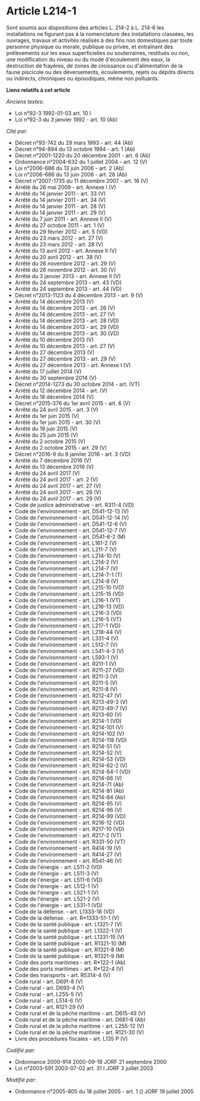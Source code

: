 # Article L214-1

Sont soumis aux dispositions des articles L. 214-2 à L. 214-6 les installations ne figurant pas à la nomenclature des
installations classées, les ouvrages, travaux et activités réalisés à des fins non domestiques par toute personne physique ou
morale, publique ou privée, et entraînant des prélèvements sur les eaux superficielles ou souterraines, restitués ou non, une
modification du niveau ou du mode d'écoulement des eaux, la destruction de frayères, de zones de croissance ou d'alimentation
de la faune piscicole ou des déversements, écoulements, rejets ou dépôts directs ou indirects, chroniques ou épisodiques,
même non polluants.

**Liens relatifs à cet article**

_Anciens textes_:

  - Loi n°92-3 1992-01-03 art. 10 I
  - Loi n°92-3 du 3 janvier 1992 - art. 10 (Ab)

_Cité par_:

  - Décret n°93-742 du 29 mars 1993 - art. 44 (Ab)
  - Décret n°94-894 du 13 octobre 1994 - art. 1 (Ab)
  - Décret n°2001-1220 du 20 décembre 2001 - art. 6 (Ab)
  - Ordonnance n°2004-632 du 1 juillet 2004 - art. 12 (V)
  - Loi n°2006-686 du 13 juin 2006 - art. 2 (Ab)
  - Loi n°2006-686 du 13 juin 2006 - art. 28 (Ab)
  - Décret n°2007-1735 du 11 décembre 2007 - art. 16 (V)
  - Arrêté du 26 mai 2009 - art. Annexe I (V)
  - Arrêté du 14 janvier 2011 - art. 33 (V)
  - Arrêté du 14 janvier 2011 - art. 34 (V)
  - Arrêté du 14 janvier 2011 - art. 28 (V)
  - Arrêté du 14 janvier 2011 - art. 29 (V)
  - Arrêté du 7 juin 2011 - art. Annexe II (V)
  - Arrêté du 27 octobre 2011 - art. 1 (V)
  - Arrêté du 29 février 2012 - art. 5 (VD)
  - Arrêté du 23 mars 2012 - art. 27 (V)
  - Arrêté du 23 mars 2012 - art. 28 (V)
  - Arrêté du 13 avril 2012 - art. Annexe II (V)
  - Arrêté du 20 avril 2012 - art. 38 (V)
  - Arrêté du 26 novembre 2012 - art. 29 (V)
  - Arrêté du 26 novembre 2012 - art. 30 (V)
  - Arrêté du 3 janvier 2013 - art. Annexe II (V)
  - Arrêté du 24 septembre 2013 - art. 43 (VD)
  - Arrêté du 24 septembre 2013 - art. 44 (VD)
  - Décret n°2013-1123 du 4 décembre 2013 - art. 9 (V)
  - Arrêté du 14 décembre 2013 (V)
  - Arrêté du 14 décembre 2013 - art. 26 (V)
  - Arrêté du 14 décembre 2013 - art. 27 (V)
  - Arrêté du 14 décembre 2013 - art. 28 (VD)
  - Arrêté du 14 décembre 2013 - art. 29 (VD)
  - Arrêté du 14 décembre 2013 - art. 30 (VD)
  - Arrêté du 10 décembre 2013 (V)
  - Arrêté du 10 décembre 2013 - art. 27 (V)
  - Arrêté du 27 décembre 2013 (V)
  - Arrêté du 27 décembre 2013 - art. 29 (V)
  - Arrêté du 27 décembre 2013 - art. Annexe I (V)
  - Arrêté du 17 juillet 2014 (V)
  - Arrêté du 30 septembre 2014 (V)
  - Décret n°2014-1273 du 30 octobre 2014 - art. (VT)
  - Arrêté du 12 décembre 2014 - art. (V)
  - Arrêté du 18 décembre 2014 (V)
  - Décret n°2015-376 du 1er avril 2015 - art. 6 (V)
  - Arrêté du 24 avril 2015 - art. 3 (V)
  - Arrêté du 1er juin 2015 (V)
  - Arrêté du 1er juin 2015 - art. 30 (V)
  - Arrêté du 19 juin 2015 (V)
  - Arrêté du 25 juin 2015 (V)
  - Arrêté du 2 octobre 2015 (V)
  - Arrêté du 2 octobre 2015 - art. 29 (V)
  - Décret n°2016-9 du 8 janvier 2016 - art. 3 (VD)
  - Arrêté du 7 décembre 2016 (V)
  - Arrêté du 13 décembre 2016 (V)
  - Arrêté du 24 avril 2017 (V)
  - Arrêté du 24 avril 2017 - art. 2 (V)
  - Arrêté du 24 avril 2017 - art. 27 (V)
  - Arrêté du 24 avril 2017 - art. 28 (V)
  - Arrêté du 24 avril 2017 - art. 29 (V)
  - Code de justice administrative - art. R311-4 (VD)
  - Code de l'environnement - art. D541-12-13 (V)
  - Code de l'environnement - art. D541-12-14 (V)
  - Code de l'environnement - art. D541-12-6 (V)
  - Code de l'environnement - art. D541-12-7 (V)
  - Code de l'environnement - art. D541-6-2 (M)
  - Code de l'environnement - art. L161-2 (V)
  - Code de l'environnement - art. L211-7 (V)
  - Code de l'environnement - art. L214-10 (V)
  - Code de l'environnement - art. L214-2 (V)
  - Code de l'environnement - art. L214-7 (V)
  - Code de l'environnement - art. L214-7-1 (T)
  - Code de l'environnement - art. L214-8 (V)
  - Code de l'environnement - art. L215-10 (VD)
  - Code de l'environnement - art. L215-15 (VD)
  - Code de l'environnement - art. L216-1 (VT)
  - Code de l'environnement - art. L216-13 (VD)
  - Code de l'environnement - art. L216-3 (VD)
  - Code de l'environnement - art. L216-5 (VT)
  - Code de l'environnement - art. L217-1 (VD)
  - Code de l'environnement - art. L218-44 (V)
  - Code de l'environnement - art. L331-4 (V)
  - Code de l'environnement - art. L512-7 (V)
  - Code de l'environnement - art. L541-4-3 (V)
  - Code de l'environnement - art. L593-1 (V)
  - Code de l'environnement - art. R211-1 (V)
  - Code de l'environnement - art. R211-27 (VD)
  - Code de l'environnement - art. R211-3 (V)
  - Code de l'environnement - art. R211-5 (V)
  - Code de l'environnement - art. R211-8 (V)
  - Code de l'environnement - art. R212-47 (V)
  - Code de l'environnement - art. R213-49-3 (V)
  - Code de l'environnement - art. R213-49-7 (V)
  - Code de l'environnement - art. R213-60 (V)
  - Code de l'environnement - art. R214-1 (VD)
  - Code de l'environnement - art. R214-101 (V)
  - Code de l'environnement - art. R214-102 (V)
  - Code de l'environnement - art. R214-118 (VD)
  - Code de l'environnement - art. R214-51 (V)
  - Code de l'environnement - art. R214-52 (V)
  - Code de l'environnement - art. R214-53 (VD)
  - Code de l'environnement - art. R214-62-2 (V)
  - Code de l'environnement - art. R214-64-1 (VD)
  - Code de l'environnement - art. R214-66 (V)
  - Code de l'environnement - art. R214-71 (Ab)
  - Code de l'environnement - art. R214-81 (Ab)
  - Code de l'environnement - art. R214-84 (Ab)
  - Code de l'environnement - art. R214-95 (V)
  - Code de l'environnement - art. R214-96 (V)
  - Code de l'environnement - art. R214-99 (VD)
  - Code de l'environnement - art. R216-12 (VD)
  - Code de l'environnement - art. R217-10 (VD)
  - Code de l'environnement - art. R217-2 (VT)
  - Code de l'environnement - art. R331-50 (VT)
  - Code de l'environnement - art. R414-19 (V)
  - Code de l'environnement - art. R414-27 (V)
  - Code de l'environnement - art. R541-46 (V)
  - Code de l'énergie - art. L511-2 (VD)
  - Code de l'énergie - art. L511-3 (V)
  - Code de l'énergie - art. L511-6 (VD)
  - Code de l'énergie - art. L512-1 (V)
  - Code de l'énergie - art. L521-1 (V)
  - Code de l'énergie - art. L521-2 (V)
  - Code de l'énergie - art. L531-1 (VD)
  - Code de la défense. - art. L1333-18 (VD)
  - Code de la défense. - art. R*1333-51-1 (V)
  - Code de la santé publique - art. L1321-7 (V)
  - Code de la santé publique - art. L1322-1 (V)
  - Code de la santé publique - art. L1331-15 (V)
  - Code de la santé publique - art. R1321-10 (M)
  - Code de la santé publique - art. R1321-8 (M)
  - Code de la santé publique - art. R1321-9 (M)
  - Code des ports maritimes - art. R*122-1 (Ab)
  - Code des ports maritimes - art. R*122-4 (V)
  - Code des transports - art. R5314-4 (V)
  - Code rural - art. D691-8 (V)
  - Code rural - art. D693-4 (V)
  - Code rural - art. L255-5 (V)
  - Code rural - art. L514-6 (V)
  - Code rural - art. R121-29 (V)
  - Code rural et de la pêche maritime - art. D615-49 (V)
  - Code rural et de la pêche maritime - art. D681-6 (Ab)
  - Code rural et de la pêche maritime - art. L255-12 (V)
  - Code rural et de la pêche maritime - art. R121-30 (V)
  - Livre des procédures fiscales - art. L135 P (V)

_Codifié par_:

  - Ordonnance 2000-914 2000-09-18 JORF 21 septembre 2000
  - Loi n°2003-591 2003-07-02 art. 31 I JORF 3 juillet 2003

_Modifié par_:

  - Ordonnance n°2005-805 du 18 juillet 2005 - art. 1 () JORF 19 juillet 2005
